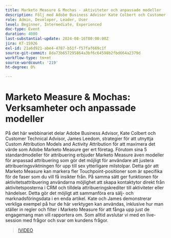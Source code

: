 ```yaml
---
title: Marketo Measure & Mochas - aktiviteter och anpassade modeller
description: Följ med Adobe Business Advisor Kate Colbert och Customer Technical Advisor James Leedom när de utforskar strategier för att utnyttja Custom Attribution Models and Activity Attribution i Adobe Marketo Measure, demonstrerar exempel på verkligheten och avslutar med en livesession.
role: Admin, Developer, Leader, User
level: Beginner, Intermediate, Experienced
doc-type: Event
duration: 4080
last-substantial-update: 2024-08-16T00:00:00Z
jira: KT-15926
exl-id: 21a6d921-abe4-4787-b51f-f57faf669c1f
source-git-commit: 8da73b657295864a3bf6c64598b2fbd664a2379d
workflow-type: tm+mt
source-wordcount: '219'
ht-degree: 0%

---
```


# Marketo Measure &amp; Mochas: Verksamheter och anpassade modeller

På det här webbinariet delar Adobe Business Advisor, Kate Colbert och Customer Technical Advisor, James Leedom, strategier för att utnyttja Custom Attribution Models and Activity Attribution för att maximera det värde som Adobe Marketo Measure ger ert företag. Förutom sina 5 standardmodeller för attribuering erbjuder Marketo Measure även modeller för anpassad attribuering som gör det möjligt för användare att justera attribueringsviktningen för upp till sex ytterligare milstolpar. Detta gör att Marketo Measure kan markera fler Touchpoint-positioner som är specifika för de faser som du vill få insikter från. På samma sätt ger funktionen för aktivitetsattribuering användarna möjlighet att skapa kontaktytor direkt från aktivitetsposterna i CRM och tilldela attribueringskrediter till aktiviteter eller händelser. Detta gör det möjligt att sammanföra era sälj- och marknadsföringsdata i en enda artikel. Kate och James demonstrerar verkliga exempel på hur de här verktygen kan användas, inklusive hur man ställer in regler och filter i Marketo Measure för att fånga upp just de engagemang man vill rapportera om. Som alltid avslutar vi med en live-session med frågor och svar om kundens frågor.

>[!VIDEO](https://video.tv.adobe.com/v/3432603/?learn=on)

